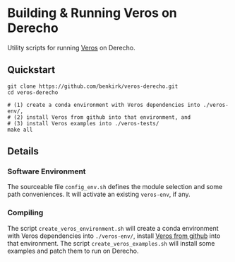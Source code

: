 # Building & Running Veros on Derecho

Utility scripts for running [Veros](https://veros.readthedocs.io/en/latest/) on Derecho.

## Quickstart
```pre
git clone https://github.com/benkirk/veros-derecho.git
cd veros-derecho

# (1) create a conda environment with Veros dependencies into ./veros-env/,
# (2) install Veros from github into that environment, and
# (3) install Veros examples into ./veros-tests/
make all
```

## Details
### Software Environment
The sourceable file `config_env.sh` defines the module selection and some path conveniences.  It will activate an existing `veros-env`, if any.

### Compiling
The script `create_veros_environment.sh` will create a conda environment with Veros dependencies into `./veros-env/`, install [Veros from github](https://github.com/team-ocean/veros) into that environment.  The script `create_veros_examples.sh` will install some examples and patch them to run on Derecho.
